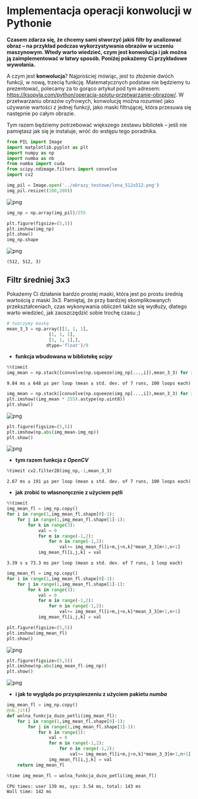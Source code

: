 
# Implementacja operacji konwolucji w Pythonie

**Czasem zdarza się, że chcemy sami stworzyć jakiś filtr by analizować obraz – na przykład podczas wykorzystywania obrazów w uczeniu maszynowym. Wtedy warto wiedzieć, czym jest konwolucja i jak można ją zaimplementować w łatwy sposób. Poniżej pokażemy Ci przykładowe wywołania.**

A czym jest **konwolucja**? Najprościej mówiąc, jest to złożenie dwóch funkcji, w nową, trzecią funkcję. Matematycznych podstaw nie będziemy tu prezentować, polecamy za to gorąco artykuł pod tym adresem: <https://ksopyla.com/python/operacja-splotu-przetwarzanie-obrazow/>. 
W przetwarzaniu obrazów cyfrowych, konwolucję można rozumieć jako używanie wartości z jednej funkcji, jako maski filtrującej, która przesuwa się następnie po całym obrazie.

Tym razem będziemy potrzebować większego zestawu bibliotek – jeśli nie pamiętasz jak się je instaluje, wróć do wstępu tego poradnika. 


```python
from PIL import Image
import matplotlib.pyplot as plt
import numpy as np
import numba as nb
from numba import cuda
from scipy.ndimage.filters import convolve
import cv2
```


```python
img_pil = Image.open('../obrazy_testowe/lena_512x512.png')
img_pil.resize((200,200))
```




![png](3_Implementacja_Konwolucji_files/3_Implementacja_Konwolucji_5_0.png)




```python
img_np = np.array(img_pil)/255
```


```python
plt.figure(figsize=(5,5))
plt.imshow(img_np)
plt.show()
img_np.shape
```


![png](3_Implementacja_Konwolucji_files/3_Implementacja_Konwolucji_7_0.png)





    (512, 512, 3)



## Filtr średniej 3x3

Pokażemy Ci działanie bardzo prostej maski, która jest po prostu średnią wartością z maski 3x3. Pamiętaj, że przy bardziej skomplikowanych przekształceniach, czas wykonywania obliczeń także się wydłuży, dlatego warto wiedzieć, jak zaoszczędzić sobie trochę czasu ;)


```python
# tworzymy maskę
mean_3_3 = np.array([[1, 1, 1],
                [1, 1, 1],
                [1, 1, 1],],
               dtype='float')/9
```

* **funkcja wbudowana w bibliotekę *scipy***


```python
%%timeit
img_mean = np.stack([convolve(np.squeeze(img_np[...,i]),mean_3_3) for i in range(3)],axis=-1)
```

    9.84 ms ± 648 µs per loop (mean ± std. dev. of 7 runs, 100 loops each)



```python
img_mean = np.stack([convolve(np.squeeze(img_np[...,i]),mean_3_3) for i in range(3)],axis=-1)
plt.imshow((img_mean * 255).astype(np.uint8))
plt.show()
```


![png](3_Implementacja_Konwolucji_files/3_Implementacja_Konwolucji_13_0.png)



```python
plt.figure(figsize=(5,5))
plt.imshow(np.abs(img_mean-img_np))
plt.show()
```


![png](3_Implementacja_Konwolucji_files/3_Implementacja_Konwolucji_14_0.png)


* **tym razem funkcja z *OpenCV***


```python
%timeit cv2.filter2D(img_np,-1,mean_3_3)
```

    2.67 ms ± 191 µs per loop (mean ± std. dev. of 7 runs, 100 loops each)


* **jak zrobić to własnoręcznie z użyciem pętli**


```python
%%timeit
img_mean_fl = img_np.copy()
for i in range(1,img_mean_fl.shape[0]-1):
    for j in range(1,img_mean_fl.shape[1]-1):
        for k in range(3):
            val = 0
            for m in range(-1,2):
                for n in range(-1,2):
                    val+= img_mean_fl[i+m,j+n,k]*mean_3_3[m+1,n+1]
            img_mean_fl[i,j,k] = val
```

    3.39 s ± 73.3 ms per loop (mean ± std. dev. of 7 runs, 1 loop each)



```python
img_mean_fl = img_np.copy()
for i in range(1,img_mean_fl.shape[0]-1):
    for j in range(1,img_mean_fl.shape[1]-1):
        for k in range(3):
            val = 0
            for m in range(-1,2):
                for n in range(-1,2):
                    val+= img_mean_fl[i+m,j+n,k]*mean_3_3[m+1,n+1]
            img_mean_fl[i,j,k] = val
```


```python
plt.figure(figsize=(5,5))
plt.imshow(img_mean_fl)
plt.show()
```


![png](3_Implementacja_Konwolucji_files/3_Implementacja_Konwolucji_20_0.png)



```python
plt.figure(figsize=(5,5))
plt.imshow(np.abs(img_mean_fl-img_np))
plt.show()
```


![png](3_Implementacja_Konwolucji_files/3_Implementacja_Konwolucji_21_0.png)


* **i jak to wygląda po przyspieszeniu z użyciem pakietu *numba***


```python
img_mean_fl = img_np.copy()
@nb.jit()
def wolna_funkcja_duzo_petli(img_mean_fl):
    for i in range(1,img_mean_fl.shape[0]-1):
        for j in range(1,img_mean_fl.shape[1]-1):
            for k in range(3):
                val = 0
                for m in range(-1,2):
                    for n in range(-1,2):
                        val+= img_mean_fl[i+m,j+n,k]*mean_3_3[m+1,n+1]
                img_mean_fl[i,j,k] = val
    return img_mean_fl
```


```python
%time img_mean_fl = wolna_funkcja_duzo_petli(img_mean_fl)
```

    CPU times: user 139 ms, sys: 3.54 ms, total: 143 ms
    Wall time: 142 ms

